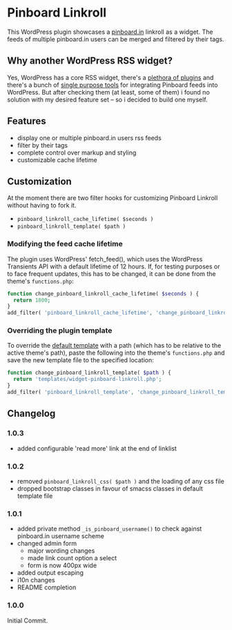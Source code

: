 Pinboard Linkroll
=================

This WordPress plugin showcases a [pinboard.in](https://pinboard.in) linkroll as a widget. The feeds of multiple pinboard.in users can be merged and filtered by their tags.

## Why another WordPress RSS widget?

Yes, WordPress has a core RSS widget, there's a [plethora of plugins](https://wordpress.org/plugins/search.php?q=rss+widget) and there's a bunch of [single purpose tools](https://pinboard.in/resources/) for integrating Pinboard feeds into WordPress. But after checking them (at least, some of them) i found no solution with my desired feature set – so i decided to build one myself.

## Features

* display one or multiple pinboard.in users rss feeds
* filter by their tags
* complete control over markup and styling
* customizable cache lifetime

## Customization

At the moment there are two filter hooks for customizing Pinboard Linkroll without having to fork it.

* `pinboard_linkroll_cache_lifetime( $seconds )`
* `pinboard_linkroll_template( $path )`

### Modifying the feed cache lifetime

The plugin uses WordPress' fetch_feed(), which uses the WordPress Transients API with a default lifetime of 12 hours. If, for testing purposes or to face frequent updates, this has to be changed, it can be done from the theme's `functions.php`:

```php
function change_pinboard_linkroll_cache_lifetime( $seconds ) {
  return 1800;
}
add_filter( 'pinboard_linkroll_cache_lifetime', 'change_pinboard_linkroll_cache_lifetime' );
```

### Overriding the plugin template

To override the [default template](https://github.com/hansspiess/pinboard-linkroll/blob/master/widget/partials/pinboard-linkroll-widget-public.php) with a path (which has to be relative to the active theme's path), paste the following into the theme's `functions.php` and save the new template file to the specified location: 

```php
function change_pinboard_linkroll_template( $path ) {
  return 'templates/widget-pinboard-linkroll.php';
}
add_filter( 'pinboard_linkroll_template', 'change_pinboard_linkroll_template' );
```

## Changelog

### 1.0.3

* added configurable 'read more' link at the end of linklist

### 1.0.2

* removed `pinboard_linkroll_css( $path )` and the loading of any css file
* dropped bootstrap classes in favour of smacss classes in default template file

### 1.0.1

* added private method `_is_pinboard_username()` to check against pinboard.in username scheme
* changed admin form 
  * major wording changes
  * made link count option a select
  * form is now 400px wide
* added output escaping
* i10n changes
* README completion

### 1.0.0

Initial Commit.
